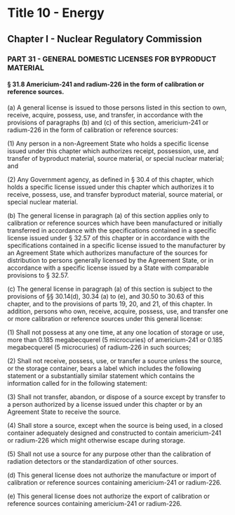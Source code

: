 
# Title 10 - Energy
## Chapter I - Nuclear Regulatory Commission
### PART 31 - GENERAL DOMESTIC LICENSES FOR BYPRODUCT MATERIAL
#### § 31.8 Americium-241 and radium-226 in the form of calibration or reference sources.

(a) A general license is issued to those persons listed in this section to own, receive, acquire, possess, use, and transfer, in accordance with the provisions of paragraphs (b) and (c) of this section, americium-241 or radium-226 in the form of calibration or reference sources:

(1) Any person in a non-Agreement State who holds a specific license issued under this chapter which authorizes receipt, possession, use, and transfer of byproduct material, source material, or special nuclear material; and

(2) Any Government agency, as defined in § 30.4 of this chapter, which holds a specific license issued under this chapter which authorizes it to receive, possess, use, and transfer byproduct material, source material, or special nuclear material.

(b) The general license in paragraph (a) of this section applies only to calibration or reference sources which have been manufactured or initially transferred in accordance with the specifications contained in a specific license issued under § 32.57 of this chapter or in accordance with the specifications contained in a specific license issued to the manufacturer by an Agreement State which authorizes manufacture of the sources for distribution to persons generally licensed by the Agreement State, or in accordance with a specific license issued by a State with comparable provisions to § 32.57.

(c) The general license in paragraph (a) of this section is subject to the provisions of §§ 30.14(d), 30.34 (a) to (e), and 30.50 to 30.63 of this chapter, and to the provisions of parts 19, 20, and 21, of this chapter. In addition, persons who own, receive, acquire, possess, use, and transfer one or more calibration or reference sources under this general license:

(1) Shall not possess at any one time, at any one location of storage or use, more than 0.185 megabecquerel (5 microcuries) of americium-241 or 0.185 megabecquerel (5 microcuries) of radium-226 in such sources;

(2) Shall not receive, possess, use, or transfer a source unless the source, or the storage container, bears a label which includes the following statement or a substantially similar statement which contains the information called for in the following statement:

(3) Shall not transfer, abandon, or dispose of a source except by transfer to a person authorized by a license issued under this chapter or by an Agreement State to receive the source.

(4) Shall store a source, except when the source is being used, in a closed container adequately designed and constructed to contain americium-241 or radium-226 which might otherwise escape during storage.

(5) Shall not use a source for any purpose other than the calibration of radiation detectors or the standardization of other sources.

(d) This general license does not authorize the manufacture or import of calibration or reference sources containing americium-241 or radium-226.

(e) This general license does not authorize the export of calibration or reference sources containing americium-241 or radium-226.
